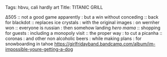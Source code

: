 Tags: hbvu, cali hardly art
Title: TITANIC GRILL  
  
∆505 :: not a good game apparently : but a win without conceding :: back for blackdot :: replaces ice crystals : with the original images : on wernher won :: everyone is russian : then somehow landing _hero mama_ :: shopping for guests : including a monopoly visit :: the proper way : to cut a picanha :: coronas : and other non alcoholic beers : while making plans : for snowboarding in tahoe
<https://girlfridayband.bandcamp.com/album/im-impossible-youre-getting-a-dog>
